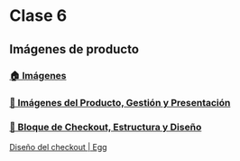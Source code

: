 # Clase 6

## Imágenes de producto

### [🏠 Imágenes](./🏠%20Imágenes.pdf)

### [👣 Imágenes del Producto, Gestión y Presentación](./👣%20Imágenes%20del%20Producto,%20Gestión%20y%20Presentación.pdf)

### [👣 Bloque de Checkout, Estructura y Diseño](./👣%20Bloque%20de%20Checkout,%20Estructura%20y%20Diseño.pdf)

[Diseño del checkout | Egg](https://youtu.be/1-SJHyfhCUw)
